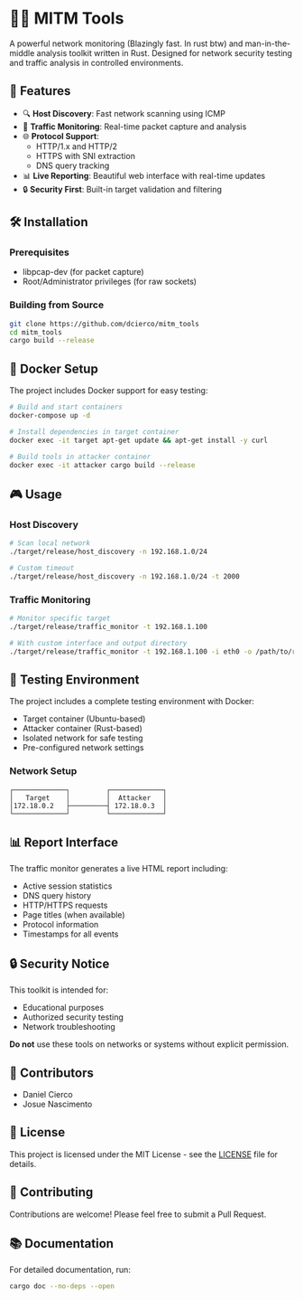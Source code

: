 # 🕵️‍♂️ MITM Tools

A powerful network monitoring (Blazingly fast. In rust btw) and man-in-the-middle analysis toolkit written in Rust. Designed for network security testing and traffic analysis in controlled environments.

## 🚀 Features

- 🔍 **Host Discovery**: Fast network scanning using ICMP
- 📡 **Traffic Monitoring**: Real-time packet capture and analysis
- 🌐 **Protocol Support**:
  - HTTP/1.x and HTTP/2
  - HTTPS with SNI extraction
  - DNS query tracking
- 📊 **Live Reporting**: Beautiful web interface with real-time updates
- 🔒 **Security First**: Built-in target validation and filtering

## 🛠️ Installation

### Prerequisites
- libpcap-dev (for packet capture)
- Root/Administrator privileges (for raw sockets)

### Building from Source
```bash
git clone https://github.com/dcierco/mitm_tools
cd mitm_tools
cargo build --release
```

## 🐳 Docker Setup

The project includes Docker support for easy testing:

```bash
# Build and start containers
docker-compose up -d

# Install dependencies in target container
docker exec -it target apt-get update && apt-get install -y curl

# Build tools in attacker container
docker exec -it attacker cargo build --release
```

## 🎮 Usage

### Host Discovery
```bash
# Scan local network
./target/release/host_discovery -n 192.168.1.0/24

# Custom timeout
./target/release/host_discovery -n 192.168.1.0/24 -t 2000
```

### Traffic Monitoring
```bash
# Monitor specific target
./target/release/traffic_monitor -t 192.168.1.100

# With custom interface and output directory
./target/release/traffic_monitor -t 192.168.1.100 -i eth0 -o /path/to/reports
```

## 🧪 Testing Environment

The project includes a complete testing environment with Docker:
- Target container (Ubuntu-based)
- Attacker container (Rust-based)
- Isolated network for safe testing
- Pre-configured network settings

### Network Setup
```
┌─────────────┐         ┌─────────────┐
│   Target    │         │  Attacker   │
│172.18.0.2   ├─────────┤ 172.18.0.3  │
└─────────────┘         └─────────────┘
```

## 📊 Report Interface

The traffic monitor generates a live HTML report including:
- Active session statistics
- DNS query history
- HTTP/HTTPS requests
- Page titles (when available)
- Protocol information
- Timestamps for all events

## 🔒 Security Notice

This toolkit is intended for:
- Educational purposes
- Authorized security testing
- Network troubleshooting

**Do not** use these tools on networks or systems without explicit permission.

## 👥 Contributors

- Daniel Cierco
- Josue Nascimento

## 📄 License

This project is licensed under the MIT License - see the [LICENSE](LICENSE) file for details.

## 🤝 Contributing

Contributions are welcome! Please feel free to submit a Pull Request.

## 📚 Documentation

For detailed documentation, run:
```bash
cargo doc --no-deps --open
```
